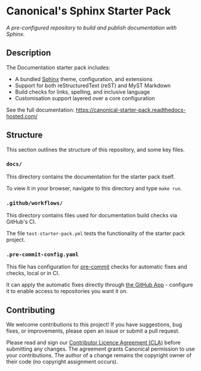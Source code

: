 # Canonical's Sphinx Starter Pack

*A pre-configured repository to build and publish documentation with Sphinx.*

## Description

The Documentation starter pack includes:

* A bundled [Sphinx] theme, configuration, and extensions
* Support for both reStructuredText (reST) and MyST Markdown
* Build checks for links, spelling, and inclusive language
* Customisation support layered over a core configuration

See the full documentation: https://canonical-starter-pack.readthedocs-hosted.com/

## Structure

This section outlines the structure of this repository, and some key files.

### `docs/`

This directory contains the documentation for the starter pack itself.

To view it in your browser, navigate to this directory and type `make run`.

### `.github/workflows/`

This directory contains files used for documentation build checks via GitHub's CI.

The file `test-starter-pack.yml` tests the functionality of the starter pack project.

### `.pre-commit-config.yaml`

This file has configuration for [pre-commit](pre-commit) checks for automatic fixes and checks, local or in CI.

It can apply the automatic fixes directly through [the GitHub App](pre-commit-ci-lite) - configure it to enable access to repositories you want it on.

## Contributing

We welcome contributions to this project! If you have suggestions, bug fixes, or improvements, please open an issue or submit a pull request.

Please read and sign our [Contributor Licence Agreement (CLA)] before submitting any changes. The agreement grants Canonical permission to use your contributions. The author of a change remains the copyright owner of their code (no copyright assignment occurs).

<!--Links-->

[Sphinx]: https://www.sphinx-doc.org/
[Contributor Licence Agreement (CLA)]: https://ubuntu.com/legal/contributors
[pre-commit]: https://pre-commit.com/
[pre-commit-ci-lite]: https://github.com/apps/pre-commit-ci-lite
